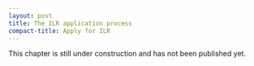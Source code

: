 ```yaml
---
layout: post
title: The ILR application process
compact-title: Apply for ILR
---
```


This chapter is still under construction and has not been published yet.